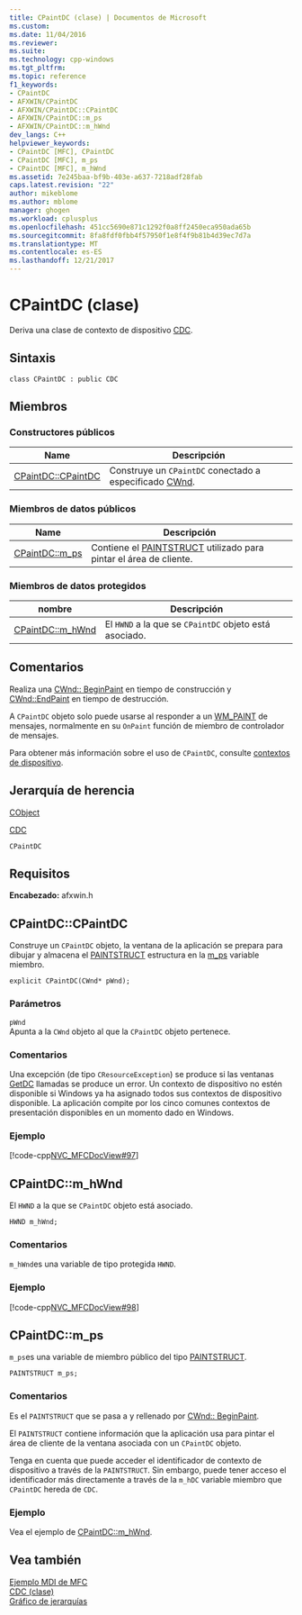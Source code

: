 ```yaml
---
title: CPaintDC (clase) | Documentos de Microsoft
ms.custom: 
ms.date: 11/04/2016
ms.reviewer: 
ms.suite: 
ms.technology: cpp-windows
ms.tgt_pltfrm: 
ms.topic: reference
f1_keywords:
- CPaintDC
- AFXWIN/CPaintDC
- AFXWIN/CPaintDC::CPaintDC
- AFXWIN/CPaintDC::m_ps
- AFXWIN/CPaintDC::m_hWnd
dev_langs: C++
helpviewer_keywords:
- CPaintDC [MFC], CPaintDC
- CPaintDC [MFC], m_ps
- CPaintDC [MFC], m_hWnd
ms.assetid: 7e245baa-bf9b-403e-a637-7218adf28fab
caps.latest.revision: "22"
author: mikeblome
ms.author: mblome
manager: ghogen
ms.workload: cplusplus
ms.openlocfilehash: 451cc5690e871c1292f0a8ff2450eca950ada65b
ms.sourcegitcommit: 8fa8fdf0fbb4f57950f1e8f4f9b81b4d39ec7d7a
ms.translationtype: MT
ms.contentlocale: es-ES
ms.lasthandoff: 12/21/2017
---
```

# <a name="cpaintdc-class"></a>CPaintDC (clase)
Deriva una clase de contexto de dispositivo [CDC](../../mfc/reference/cdc-class.md).  
  
## <a name="syntax"></a>Sintaxis  
  
```  
class CPaintDC : public CDC  
```  
  
## <a name="members"></a>Miembros  
  
### <a name="public-constructors"></a>Constructores públicos  
  
|Name|Descripción|  
|----------|-----------------|  
|[CPaintDC::CPaintDC](#cpaintdc)|Construye un `CPaintDC` conectado a especificado [CWnd](../../mfc/reference/cwnd-class.md).|  
  
### <a name="public-data-members"></a>Miembros de datos públicos  
  
|Name|Descripción|  
|----------|-----------------|  
|[CPaintDC::m_ps](#m_ps)|Contiene el [PAINTSTRUCT](../../mfc/reference/paintstruct-structure.md) utilizado para pintar el área de cliente.|  
  
### <a name="protected-data-members"></a>Miembros de datos protegidos  
  
|nombre|Descripción|  
|----------|-----------------|  
|[CPaintDC::m_hWnd](#m_hwnd)|El `HWND` a la que se `CPaintDC` objeto está asociado.|  
  
## <a name="remarks"></a>Comentarios  
 Realiza una [CWnd:: BeginPaint](../../mfc/reference/cwnd-class.md#beginpaint) en tiempo de construcción y [CWnd::EndPaint](../../mfc/reference/cwnd-class.md#endpaint) en tiempo de destrucción.  
  
 A `CPaintDC` objeto solo puede usarse al responder a un [WM_PAINT](http://msdn.microsoft.com/library/windows/desktop/dd145213) de mensajes, normalmente en su `OnPaint` función de miembro de controlador de mensajes.  
  
 Para obtener más información sobre el uso de `CPaintDC`, consulte [contextos de dispositivo](../../mfc/device-contexts.md).  
  
## <a name="inheritance-hierarchy"></a>Jerarquía de herencia  
 [CObject](../../mfc/reference/cobject-class.md)  
  
 [CDC](../../mfc/reference/cdc-class.md)  
  
 `CPaintDC`  
  
## <a name="requirements"></a>Requisitos  
 **Encabezado:** afxwin.h  
  
##  <a name="cpaintdc"></a>CPaintDC::CPaintDC  
 Construye un `CPaintDC` objeto, la ventana de la aplicación se prepara para dibujar y almacena el [PAINTSTRUCT](../../mfc/reference/paintstruct-structure.md) estructura en la [m_ps](#m_ps) variable miembro.  
  
```  
explicit CPaintDC(CWnd* pWnd);
```  
  
### <a name="parameters"></a>Parámetros  
 `pWnd`  
 Apunta a la `CWnd` objeto al que la `CPaintDC` objeto pertenece.  
  
### <a name="remarks"></a>Comentarios  
 Una excepción (de tipo `CResourceException`) se produce si las ventanas [GetDC](http://msdn.microsoft.com/library/windows/desktop/dd144871) llamadas se produce un error. Un contexto de dispositivo no estén disponible si Windows ya ha asignado todos sus contextos de dispositivo disponible. La aplicación compite por los cinco comunes contextos de presentación disponibles en un momento dado en Windows.  
  
### <a name="example"></a>Ejemplo  
 [!code-cpp[NVC_MFCDocView#97](../../mfc/codesnippet/cpp/cpaintdc-class_1.cpp)]  
  
##  <a name="m_hwnd"></a>CPaintDC::m_hWnd  
 El `HWND` a la que se `CPaintDC` objeto está asociado.  
  
```  
HWND m_hWnd;  
```  
  
### <a name="remarks"></a>Comentarios  
 `m_hWnd`es una variable de tipo protegida `HWND`.  
  
### <a name="example"></a>Ejemplo  
 [!code-cpp[NVC_MFCDocView#98](../../mfc/codesnippet/cpp/cpaintdc-class_2.cpp)]  
  
##  <a name="m_ps"></a>CPaintDC::m_ps  
 `m_ps`es una variable de miembro público del tipo [PAINTSTRUCT](../../mfc/reference/paintstruct-structure.md).  
  
```  
PAINTSTRUCT m_ps;  
```  
  
### <a name="remarks"></a>Comentarios  
 Es el `PAINTSTRUCT` que se pasa a y rellenado por [CWnd:: BeginPaint](../../mfc/reference/cwnd-class.md#beginpaint).  
  
 El `PAINTSTRUCT` contiene información que la aplicación usa para pintar el área de cliente de la ventana asociada con un `CPaintDC` objeto.  
  
 Tenga en cuenta que puede acceder el identificador de contexto de dispositivo a través de la `PAINTSTRUCT`. Sin embargo, puede tener acceso el identificador más directamente a través de la `m_hDC` variable miembro que `CPaintDC` hereda de `CDC`.  
  
### <a name="example"></a>Ejemplo  
  Vea el ejemplo de [CPaintDC::m_hWnd](#m_hwnd).  
  
## <a name="see-also"></a>Vea también  
 [Ejemplo MDI de MFC](../../visual-cpp-samples.md)   
 [CDC (clase)](../../mfc/reference/cdc-class.md)   
 [Gráfico de jerarquías](../../mfc/hierarchy-chart.md)



